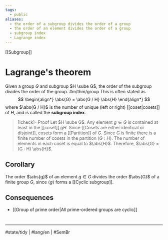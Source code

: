 ```yaml
---
tags:
  - public
aliases:
  - the order of a subgroup divides the order of a group
  - the order of an element divides the order of a group
  - subgroup index
  - Lagrange index
---
```

[[Subgroup]]
# Lagrange's theorem

Given a group $G$ and subgroup $H \sube G$, the order of the subgroup divides the order of the group. #m/thm/group 
This is often stated as
$$
\begin{align*}
\abs{G} = \abs{G / H} \abs{H}
\end{align*}
$$
where $\abs{G / H}$ is the number of unique (left or right) [[coset|cosets]] of $H$,
and is called the **subgroup index**.

> [!check]- Proof
> Let $H \sube G$.
> Any element $g \in G$ is contained at least in the [[coset]] $gH$.
> Since [[Cosets are either identical or disjoint]],
> cosets form a [[Partition]] of $G$.
> Since $G$ is finite there is a finite number of cosets in the partition $(G : H)$.
> The number of elements in each coset is equal to $\abs{H}$.
> Therefore, $\abs{G} = (G : H) \abs{H}$.
> <span class="QED"/>

## Corollary

The order $\abs{g}$ of an element $g \in G$ divides the order $\abs{G}$ of a finite group $G$,
since $\langle g \rangle$ forms a [[Cyclic subgroup]].

## Consequences

- [[Group of prime order|All prime-ordered groups are cyclic]]

#
---
#state/tidy | #lang/en | #SemBr